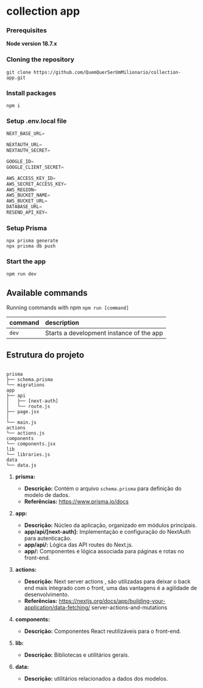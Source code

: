 # collection app


### Prerequisites

**Node version 18.7.x**

### Cloning the repository

```shell
git clone https://github.com/QuemQuerSerUmMilionario/collection-app.git
```

### Install packages

```shell
npm i
```

### Setup .env.local file


```js
NEXT_BASE_URL=

NEXTAUTH_URL=
NEXTAUTH_SECRET=

GOOGLE_ID=
GOOGLE_CLIENT_SECRET=

AWS_ACCESS_KEY_ID=
AWS_SECRET_ACCESS_KEY=
AWS_REGION=
AWS_BUCKET_NAME=
AWS_BUCKET_URL=
DATABASE_URL=
RESEND_API_KEY=
```

### Setup Prisma
```shell
npx prisma generate
npx prisma db push
```

### Start the app

```shell
npm run dev
```

## Available commands

Running commands with npm `npm run [command]`

| command         | description                              |
| :-------------- | :--------------------------------------- |
| `dev`           | Starts a development instance of the app |


## Estrutura do projeto
```shell
  
prisma
├── schema.prisma
└── migrations
app
├── api
│   ├── [next-auth]
│   └── route.js
├── page.jsx
│    
└── main.js
actions
└── actions.js
components
└── components.jsx
lib
└── libraries.js
data
└── data.js
```

1. **prisma:**
   - **Descrição:** Contém o arquivo `schema.prisma` para definição do modelo de dados.
   - **Referências:** https://www.prisma.io/docs

2. **app:**
   - **Descrição:** Núcleo da aplicação, organizado em módulos principais.
   - **app/api/[next-auth]:** Implementação e configuração do NextAuth para autenticação.
   - **app/api/:** Lógica das API routes do Next.js.
   - **app/:** Componentes e lógica associada para páginas e rotas no front-end.

3. **actions:**
   - **Descrição:** Next server actions , são utilizadas para deixar o back end mais integrado com o front,
                    uma das vantagens é a agilidade de desenvolvimento.
   - **Referências:** https://nextjs.org/docs/app/building-your-application/data-fetching/       server-actions-and-mutations

4. **components:**
   - **Descrição:**  Componentes React reutilizáveis para o front-end.

5. **lib:**
   - **Descrição:** Bibliotecas e utilitários gerais.

6. **data:**
   - **Descrição:**  utilitários relacionados a dados dos modelos.



  
